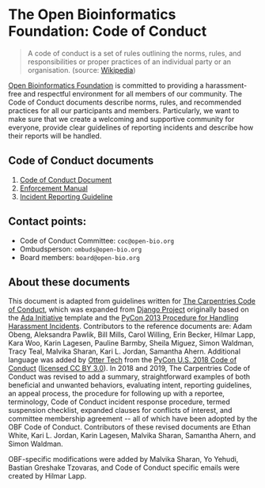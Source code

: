 # The Open Bioinformatics Foundation: Code of Conduct

> A code of conduct is a set of rules outlining the norms, rules, and responsibilities or proper practices of an individual party or an organisation. (source: [Wikipedia](https://en.wikipedia.org/wiki/Code_of_conduct))

[Open Bioinformatics Foundation](https://www.open-bio.org/) is committed to providing a harassment-free and respectful environment for all members of our community. The Code of Conduct documents describe norms, rules, and recommended practices for all our participants and members. Particularly, we want to make sure that we create a welcoming and supportive community for everyone, provide clear guidelines of reporting incidents and describe how their reports will be handled.

## Code of Conduct documents

1. [Code of Conduct Document](./CODE_OF_CONDUCT.md)
1. [Enforcement Manual](./enforcement-manual.md)
1. [Incident Reporting Guideline](./incident-reporting-guidelines.md)

## Contact points: 

- Code of Conduct Committee: `coc@open-bio.org`
- Ombudsperson: `ombuds@open-bio.org`
- Board members: `board@open-bio.org`

## About these documents

This document is adapted from guidelines written for [The Carpentries Code of Conduct](https://docs.carpentries.org/topic_folders/policies/code-of-conduct.html), which was expanded from [Django Project](https://www.djangoproject.com/conduct/enforcement-manual/) originally based on the [Ada Initiative](http://geekfeminism.wikia.com/wiki/Conference_anti-harassment/Responding_to_reports) template and the [PyCon 2013 Procedure for Handling Harassment Incidents](https://us.pycon.org/2013/about/code-of-conduct/harassment-incidents/). Contributors to the reference documents are: Adam Obeng, Aleksandra Pawlik, Bill Mills, Carol Willing, Erin Becker, Hilmar Lapp, Kara Woo, Karin Lagesen, Pauline Barmby, Sheila Miguez, Simon Waldman, Tracy Teal, Malvika Sharan, Kari L. Jordan, Samantha Ahern. Additional language was added by [Otter Tech](https://otter.technology) from the [PyCon U.S. 2018 Code of Conduct](https://us.pycon.org/2018/about/code-of-conduct/) ([licensed CC BY 3.0](http://creativecommons.org/licenses/by/3.0/)). 
In 2018 and 2019, The Carpentries Code of Conduct was revised to add a summary, straightforward examples of both beneficial and unwanted behaviors, evaluating intent, reporting guidelines, an appeal process, the procedure for following up with a reportee, terminology, Code of Conduct incident response procedure, termed suspension checklist, expanded clauses for conflicts of interest, and committee membership agreement -- all of which have been adopted by the OBF Code of Conduct. Contributors of these revised documents are Ethan White, Kari L. Jordan, Karin Lagesen, Malvika Sharan, Samantha Ahern, and Simon Waldman.

OBF-specific modifications were added by Malvika Sharan, Yo Yehudi, Bastian Greshake Tzovaras, and Code of Conduct specific emails were created by Hilmar Lapp.
